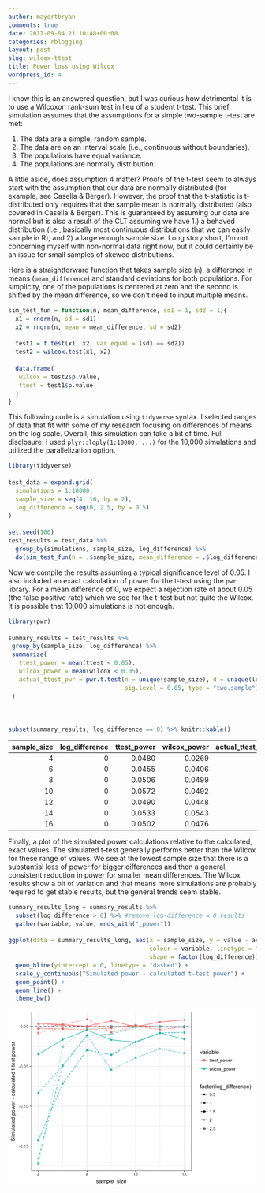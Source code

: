 ```yaml
---
author: mayertbryan
comments: true
date: 2017-09-04 21:10:48+00:00
categories: rblogging
layout: post
slug: wilcox-ttest
title: Power loss using Wilcox
wordpress_id: 4
---
```



I know this is an answered question, but I was curious how detrimental it is to use a Wilcoxon rank-sum test in lieu of a student t-test. This brief simulation assumes that the assumptions for a simple two-sample t-test are met:

1.  The data are a simple, random sample.
2.  The data are on an interval scale (i.e., continuous without boundaries).
3.  The populations have equal variance.
4.  The populations are normally distribution.

A little aside, does assumption 4 matter? Proofs of the t-test seem to always start with the assumption that our data are normally distributed (for example, see Casella & Berger). However, the proof that the t-statistic is t-distributed only requires that the sample mean is normally distributed (also covered in Casella & Berger). This is guaranteed by assuming our data are normal but is also a result of the CLT assuming we have 1.) a behaved distribution (i.e., basically most continuous distributions that we can easily sample in R), and 2) a large enough sample size. Long story short, I'm not concerning myself with non-normal data right now, but it could certainly be an issue for small samples of skewed distributions.

Here is a straightforward function that takes sample size (`n`), a difference in means (`mean_difference`) and standard deviations for both populations. For simplicity, one of the populations is centered at zero and the second is shifted by the mean difference, so we don't need to input multiple means.

``` r
sim_test_fun = function(n, mean_difference, sd1 = 1, sd2 = 1){
  x1 = rnorm(n, sd = sd1)
  x2 = rnorm(n, mean = mean_difference, sd = sd2)
  
  test1 = t.test(x1, x2, var.equal = (sd1 == sd2))
  test2 = wilcox.test(x1, x2)
  
  data.frame(
   wilcox = test2$p.value,
   ttest = test1$p.value
  )
}
```

This following code is a simulation using `tidyverse` syntax. I selected ranges of data that fit with some of my research focusing on differences of means on the log scale. Overall, this simulation can take a bit of time. Full disclosure: I used `plyr::ldply(1:10000, ...)` for the 10,000 simulations and utilized the parallelization option.

``` r
library(tidyverse)

test_data = expand.grid(
  simulations = 1:10000,
  sample_size = seq(4, 16, by = 2),
  log_difference = seq(0, 2.5, by = 0.5)
)

set.seed(100)
test_results = test_data %>%
  group_by(simulations, sample_size, log_difference) %>%
  do(sim_test_fun(n = .$sample_size, mean_difference = .$log_difference))
```

Now we compile the results assuming a typical significance level of 0.05. I also included an exact calculation of power for the t-test using the `pwr` library. For a mean difference of 0, we expect a rejection rate of about 0.05 (the false positive rate) which we see for the t-test but not quite the Wilcox. It is possible that 10,000 simulations is not enough.

``` r
library(pwr)

summary_results = test_results %>%
 group_by(sample_size, log_difference) %>%
 summarize(
   ttest_power = mean(ttest < 0.05),
   wilcox_power = mean(wilcox < 0.05),
   actual_ttest_pwr = pwr.t.test(n = unique(sample_size), d = unique(log_difference), 
                                 sig.level = 0.05, type = "two.sample")$power
 )



subset(summary_results, log_difference == 0) %>% knitr::kable()
```

|  sample\_size|  log\_difference|  ttest\_power|  wilcox\_power|  actual\_ttest\_pwr|
|-------------:|----------------:|-------------:|--------------:|-------------------:|
|             4|                0|        0.0480|         0.0269|                0.05|
|             6|                0|        0.0455|         0.0406|                0.05|
|             8|                0|        0.0506|         0.0499|                0.05|
|            10|                0|        0.0572|         0.0492|                0.05|
|            12|                0|        0.0490|         0.0448|                0.05|
|            14|                0|        0.0533|         0.0543|                0.05|
|            16|                0|        0.0502|         0.0476|                0.05|

Finally, a plot of the simulated power calculations relative to the calculated, exact values. The simulated t-test generally performs better than the Wilcox for these range of values. We see at the lowest sample size that there is a substantial loss of power for bigger differences and then a general, consistent reduction in power for smaller mean differences. The Wilcox results show a bit of variation and that means more simulations are probably required to get stable results, but the general trends seem stable.

``` r
summary_results_long = summary_results %>%
  subset(log_difference > 0) %>% #remove log-difference = 0 results
  gather(variable, value, ends_with("_power"))

ggplot(data = summary_results_long, aes(x = sample_size, y = value - actual_ttest_pwr,
                                        colour = variable, linetype = factor(log_difference),
                                        shape = factor(log_difference))) + 
  geom_hline(yintercept = 0, linetype = "dashed") +
  scale_y_continuous("Simulated power - calculated t-test power") +
  geom_point() +
  geom_line() +
  theme_bw()
```

![](https://github.com/bryanmayer/bryanmayer.github.io/blob/master/_posts/plot-1.png?raw=TRUE)
